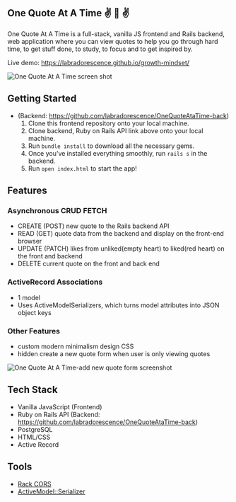 ## One Quote At A Time  ✌ 💬  ✌

One Quote At A Time is a full-stack, vanilla JS frontend and Rails backend, web application where you can view quotes to help you go through hard time, to get stuff done, to study, to focus and to get inspired by. 

Live demo: https://labradorescence.github.io/growth-mindset/

![One Quote At A Time screen shot](https://user-images.githubusercontent.com/52639837/87259873-4e7c9e00-c47c-11ea-820c-9e7244064272.png)


## Getting Started
* (Backend: https://github.com/labradorescence/OneQuoteAtaTime-back)
    1. Clone this frontend repository onto your local machine.
    2. Clone backend, Ruby on Rails API link above onto your local machine. 
    3. Run `bundle install` to download all the necessary gems.
    4. Once you've installed everything smoothly, run `rails s` in the backend. 
    5. Run `open index.html` to start the app!


## Features

### Asynchronous CRUD FETCH
* CREATE (POST) new quote to the Rails backend API 
* READ (GET) quote data from the backend and display on the front-end browser
* UPDATE (PATCH) likes from unliked(empty heart) to liked(red heart) on the front and backend
* DELETE  current quote on the front and back end

### ActiveRecord Associations
* 1 model 
* Uses ActiveModelSerializers, which turns model attributes into JSON object keys

### Other Features
* custom modern minimalism design CSS
* hidden create a new quote form when user is only viewing quotes

![One Quote At A Time-add new quote form screenshot](https://user-images.githubusercontent.com/52639837/87260002-348f8b00-c47d-11ea-9369-369270c38f93.png)


## Tech Stack

* Vanilla JavaScript (Frontend)
* Ruby on Rails API (Backend: https://github.com/labradorescence/OneQuoteAtaTime-back)
* PostgreSQL
* HTML/CSS
* Active Record

## Tools

* [Rack CORS](https://github.com/cyu/rack-cors)
* [ActiveModel::Serializer](https://github.com/rails-api/active_model_serializers)

